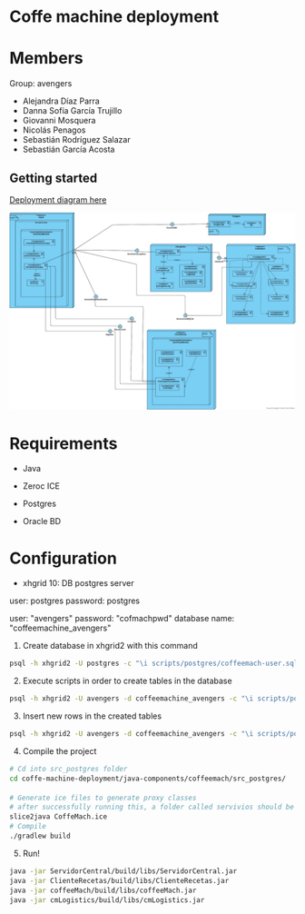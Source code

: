 # Coffe machine deployment

# Members

Group: avengers

* Alejandra Díaz Parra
* Danna Sofía García Trujillo
* Giovanni Mosquera
* Nicolás Penagos
* Sebastián Rodríguez Salazar 
* Sebastián García Acosta 


## Getting started 

[Deployment diagram here](https://online.visual-paradigm.com/share.jsp?id=323236343337382d31)

![Deployment diagram](images/MaquinaDeCafe.jpg)

# Requirements

* Java

* Zeroc ICE

* Postgres 

* Oracle BD


# Configuration

* xhgrid 10: DB postgres server

user: postgres
password: postgres

user: "avengers"
password: "cofmachpwd"
database name: "coffeemachine_avengers"

1. Create database in xhgrid2 with this command

```bash
psql -h xhgrid2 -U postgres -c "\i scripts/postgres/coffeemach-user.sql"
```

2. Execute scripts in order to create tables in the database

```bash
psql -h xhgrid2 -U avengers -d coffeemachine_avengers -c "\i scripts/postgres/coffeemach-ddl.sql"
```

3. Insert new rows in the created tables

```bash
psql -h xhgrid2 -U avengers -d coffeemachine_avengers -c "\i scripts/postgres/coffeemach-inserts.sql"
```


4. Compile the project 

```bash
# Cd into src_postgres folder
cd coffe-machine-deployment/java-components/coffeemach/src_postgres/

# Generate ice files to generate proxy classes
# after successfully running this, a folder called servivios should be created
slice2java CoffeMach.ice
# Compile
./gradlew build

```

5. Run!

```bash
java -jar ServidorCentral/build/libs/ServidorCentral.jar
java -jar ClienteRecetas/build/libs/ClienteRecetas.jar
java -jar coffeeMach/build/libs/coffeeMach.jar
java -jar cmLogistics/build/libs/cmLogistics.jar
```